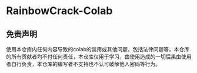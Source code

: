 # RainbowCrack-Colab
## 免责声明
使用本仓库内任何内容导致的colab的禁用或其他问题，包括法律问题等，本仓库的所有贡献者均不付任何责任，本仓库仅用于学习，由使用造成的一切后果由使用者自行负责，本仓库的编写者不支持也不认可破解他人密码等行为。

